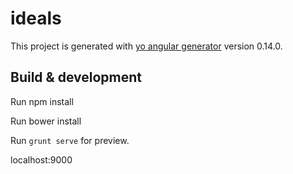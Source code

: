 # ideals

This project is generated with [yo angular generator](https://github.com/yeoman/generator-angular)
version 0.14.0.

## Build & development

Run npm install

Run bower install

Run `grunt serve` for preview.

localhost:9000
